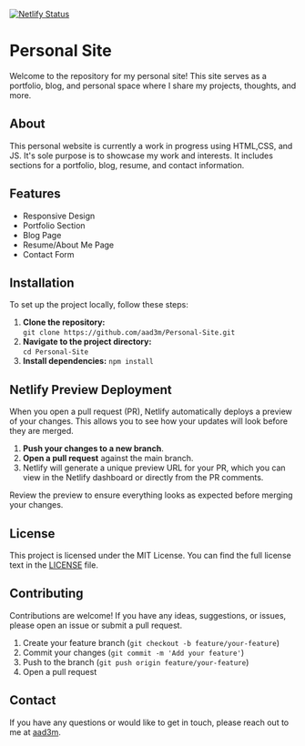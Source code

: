 [![Netlify Status](https://api.netlify.com/api/v1/badges/cdcc0431-5bcd-4612-841f-6d2afdf21d9e/deploy-status)](https://app.netlify.com/sites/aad3m/deploys)

# Personal Site
Welcome to the repository for my personal site! This site serves as a portfolio, blog, and personal space where I share my projects, thoughts, and more.

## About
This personal website is currently a work in progress using HTML,CSS, and JS. It's sole purpose is to showcase my work and interests. It includes sections for a portfolio, blog, resume, and contact information.

## Features
- Responsive Design
- Portfolio Section
- Blog Page
- Resume/About Me Page
- Contact Form

## Installation 
To set up the project locally, follow these steps:
1. **Clone the repository:**  
    `git clone https://github.com/aad3m/Personal-Site.git`
2. **Navigate to the project directory:**  
   `cd Personal-Site`
3. **Install dependencies:**
   `npm install`

## Netlify Preview Deployment
When you open a pull request (PR), Netlify automatically deploys a preview of your changes. This allows you to see how your updates will look before they are merged. 

1. **Push your changes to a new branch**.
2. **Open a pull request** against the main branch.
3. Netlify will generate a unique preview URL for your PR, which you can view in the Netlify dashboard or directly from the PR comments.

Review the preview to ensure everything looks as expected before merging your changes.

## License
This project is licensed under the MIT License. You can find the full license text in the [LICENSE](LICENSE.txt) file.

## Contributing
Contributions are welcome! If you have any ideas, suggestions, or issues, please open an issue or submit a pull request.

1. Create your feature branch (`git checkout -b feature/your-feature`)
2. Commit your changes (`git commit -m 'Add your feature'`)
3. Push to the branch (`git push origin feature/your-feature`)
4. Open a pull request

## Contact
If you have any questions or would like to get in touch, please reach out to me at [aad3m](mailto:aliadem0205@gmail.com).

